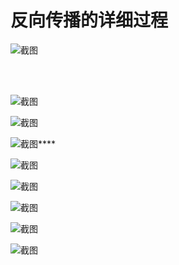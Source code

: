# 反向传播的详细过程

![截图](85c09b5957c002703315da1f60804630.png)

<br/>

<br/>

![截图](a0cf44c56e521a53009f4107724edbf4.png)

![截图](990173e366028d2c8aa54f0197e77f34.png)

![截图](b35510cf16d58c5a4c5b8509849b1fe5.png)****

![截图](2e3f8e279254b1f3323929832380c177.png)

![截图](4e1b7f3598edba28d8036397a244e6f9.png)

![截图](66f0e22055bca8da9169010ea5353fc7.png)

![截图](1e89dd017ec0e7f6746b28c9e9f4465d.png)

![截图](b0c0ce860db0a2dd3b50bed7dab9c8d4.png)
